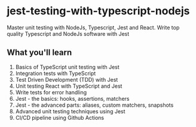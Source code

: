 # jest-testing-with-typescript-nodejs
Master unit testing with NodeJs, Typescript, Jest and React. Write top quality Typescript and NodeJs software with Jest

## What you'll learn
  1. Basics of TypeScript unit testing with Jest
  2. Integration tests with TypeScript
  3. Test Driven Development (TDD) with Jest
  4. Unit testing React with TypeScript and Jest
  5. Write tests for error handling
  6. Jest - the basics: hooks, assertions, matchers
  7. Jest - the advanced parts: aliases, custom matchers, snapshots
  8. Advanced unit testing techniques using Jest
  9. CI/CD pipeline using Github Actions
